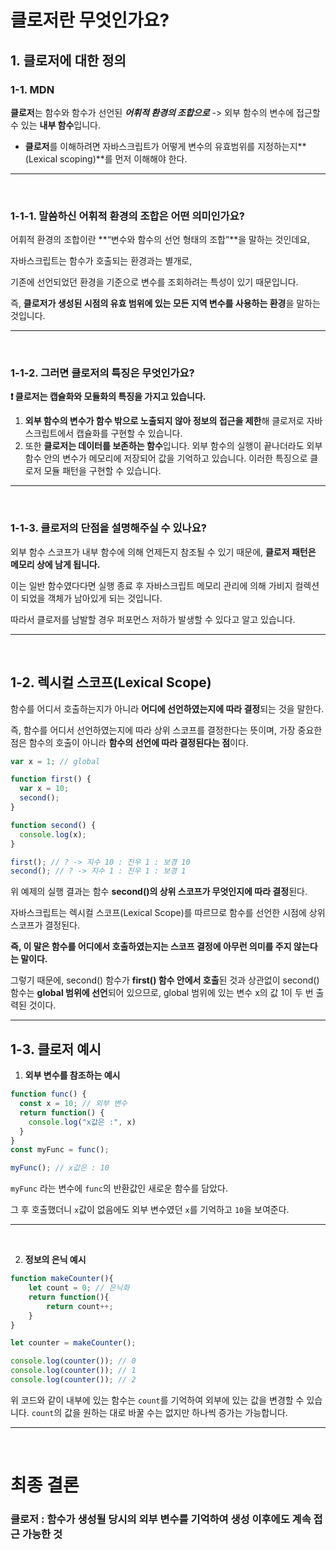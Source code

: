 # 클로저란 무엇인가요?

## 1.  클로저에 대한 정의

### 1-1. MDN

**클로저**는 함수와 함수가 선언된 ***어휘적 환경의 조합으로*** -> 외부 함수의 변수에 접근할 수 있는 **내부 함수**입니다.

+ **클로저**를 이해하려면 자바스크립트가 어떻게 변수의 유효범위를 지정하는지**(Lexical scoping)**를 먼저 이해해야 한다.
---
<br>


### 1-1-1. 말씀하신 어휘적 환경의 조합은 어떤 의미인가요?

어휘적 환경의 조합이란 **“변수와 함수의 선언 형태의 조합”**을 말하는 것인데요, 

자바스크립트는 함수가 호출되는 환경과는 별개로, 

기존에 선언되었던 환경을 기준으로 변수를 조회하려는 특성이 있기 때문입니다.

즉, **클로저가 생성된 시점의 유효 범위에 있는 모든 지역 변수를 사용하는 환경**을 말하는 것입니다.

---
<br>

### 1-1-2. 그러면 클로저의 특징은 무엇인가요?

**❗️ 클로저는 캡슐화와 모듈화의 특징을 가지고 있습니다.** 

1. **외부 함수의 변수가 함수 밖으로 노출되지 않아 정보의 접근을 제한**해 클로저로 자바스크립트에서 캡슐화를 구현할 수 있습니다. 
2. 또한 **클로저는 데이터를 보존하는 함수**입니다. 외부 함수의 실행이 끝나더라도 외부 함수 안의 변수가 메모리에 저장되어 값을 기억하고 있습니다. 이러한 특징으로 클로저 모듈 패턴을 구현할 수 있습니다.

---
<br>

### 1-1-3. 클로저의 단점을 설명해주실 수 있나요?

외부 함수 스코프가 내부 함수에 의해 언제든지 참조될 수 있기 때문에, **클로저 패턴은 메모리 상에 남게 됩니다.** 

이는 일반 함수였다다면 실행 종료 후 자바스크립트 메모리 관리에 의해 가비지 컬렉션이 되었을 객체가 남아있게 되는 것입니다. 

따라서 클로저를 남발할 경우 퍼포먼스 저하가 발생할 수 있다고 알고 있습니다.

---
<br>

## 1-2. 렉시컬 스코프(Lexical Scope)

함수를 어디서 호출하는지가 아니라 **어디에 선언하였는지에 따라 결정**되는 것을 말한다.

즉, 함수를 어디서 선언하였는지에 따라 상위 스코프를 결정한다는 뜻이며, 가장 중요한 점은 함수의 호출이 아니라 **함수의 선언에 따라 결정된다는 점**이다.

```jsx
var x = 1; // global

function first() {
  var x = 10;
  second();
}

function second() {
  console.log(x);
}

first(); // ? -> 지수 10 : 진우 1 : 보경 10
second(); // ? -> 지수 1 : 진우 1 : 보경 1
```

위 예제의 실행 결과는 함수 **second()의 상위 스코프가 무엇인지에 따라 결정**된다.

자바스크립트는 렉시컬 스코프(Lexical Scope)를 따르므로 함수를 선언한 시점에 상위 스코프가 결정된다.

**즉, 이 말은 함수를 어디에서 호출하였는지는 스코프 결정에 아무런 의미를 주지 않는다는 말이다.**

그렇기 때문에, second() 함수가 **first() 함수 안에서 호출**된 것과 상관없이 second() 함수는 **global 범위에 선언**되어 있으므로, global 범위에 있는 변수 x의 값 1이 두 번 출력된 것이다.

---

## 1-3. 클로저 예시

1. **외부 변수를 참조하는 예시**

```jsx
function func() {
  const x = 10; // 외부 변수
  return function() {
    console.log("x값은 :", x)
  }
}
const myFunc = func();

myFunc(); // x값은 : 10
```

`myFunc` 라는 변수에 `func`의 반환값인 새로운 함수를 담았다. 

그 후 호출했더니 `x`값이 없음에도 외부 변수였던 `x`를 기억하고 `10`을 보여준다.

---
<br>

2. **정보의 은닉 예시**

```jsx
function makeCounter(){
    let count = 0; // 은닉화
    return function(){
        return count++;
    }
}

let counter = makeCounter();

console.log(counter()); // 0
console.log(counter()); // 1
console.log(counter()); // 2
```

위 코드와 같이 내부에 있는 함수는 `count`를 기억하여 외부에 있는 값을 변경할 수 있습니다.
`count`의 값을 원하는 대로 바꿀 수는 없지만 하나씩 증가는 가능합니다.

---

<br>


# 최종 결론 

### **클로저** : **함수가 생성될 당시의 외부 변수를 기억하여 생성 이후에도 계속 접근 가능한 것**
